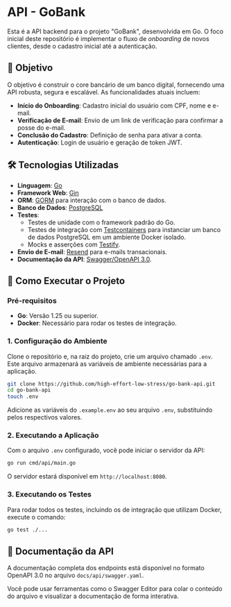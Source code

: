 # API - GoBank

Esta é a API backend para o projeto "GoBank", desenvolvida em Go. O foco inicial deste repositório é implementar o fluxo de *onboarding* de novos clientes, desde o cadastro inicial até a autenticação.

## 🎯 Objetivo

O objetivo é construir o core bancário de um banco digital, fornecendo uma API robusta, segura e escalável. As funcionalidades atuais incluem:

- **Início do Onboarding**: Cadastro inicial do usuário com CPF, nome e e-mail.
- **Verificação de E-mail**: Envio de um link de verificação para confirmar a posse do e-mail.
- **Conclusão do Cadastro**: Definição de senha para ativar a conta.
- **Autenticação**: Login de usuário e geração de token JWT.

## 🛠️ Tecnologias Utilizadas

- **Linguagem**: [Go](https://go.dev/)
- **Framework Web**: [Gin](https://github.com/gin-gonic/gin)
- **ORM**: [GORM](https://gorm.io/) para interação com o banco de dados.
- **Banco de Dados**: [PostgreSQL](https://www.postgresql.org/)
- **Testes**:
  - Testes de unidade com o framework padrão do Go.
  - Testes de integração com [Testcontainers](https://testcontainers.com/) para instanciar um banco de dados PostgreSQL em um ambiente Docker isolado.
  - Mocks e asserções com [Testify](https://github.com/stretchr/testify).
- **Envio de E-mail**: [Resend](https://resend.com/) para e-mails transacionais.
- **Documentação da API**: [Swagger/OpenAPI 3.0](https://swagger.io/).

## 🚀 Como Executar o Projeto

### Pré-requisitos

- **Go**: Versão 1.25 ou superior.
- **Docker**: Necessário para rodar os testes de integração.

### 1. Configuração do Ambiente

Clone o repositório e, na raiz do projeto, crie um arquivo chamado `.env`. Este arquivo armazenará as variáveis de ambiente necessárias para a aplicação.

```bash
git clone https://github.com/high-effort-low-stress/go-bank-api.git
cd go-bank-api
touch .env
```

Adicione as variáveis do `.example.env` ao seu arquivo `.env`, substituindo pelos respectivos valores.


### 2. Executando a Aplicação

Com o arquivo `.env` configurado, você pode iniciar o servidor da API:

```bash
go run cmd/api/main.go
```

O servidor estará disponível em `http://localhost:8080`.

### 3. Executando os Testes

Para rodar todos os testes, incluindo os de integração que utilizam Docker, execute o comando:

```bash
go test ./...
```

## 📄 Documentação da API

A documentação completa dos endpoints está disponível no formato OpenAPI 3.0 no arquivo `docs/api/swagger.yaml`.

Você pode usar ferramentas como o Swagger Editor para colar o conteúdo do arquivo e visualizar a documentação de forma interativa.